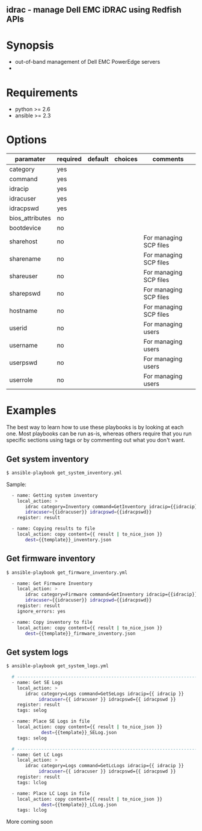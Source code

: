 ## idrac - manage Dell EMC iDRAC using Redfish APIs

# Synopsis

* out-of-band management of Dell EMC PowerEdge servers
*

# Requirements

* python >= 2.6
* ansible >= 2.3

# Options

| paramater       | required | default  | choices  | comments                  |
|-----------------|----------|----------|----------|---------------------------|
| category        | yes      |          |          |                           |
| command         | yes      |          |          |                           |
| idracip         | yes      |          |          |                           |
| idracuser       | yes      |          |          |                           |
| idracpswd       | yes      |          |          |                           |
| bios_attributes | no       |          |          |                           |
| bootdevice      | no       |          |          |                           |
| sharehost       | no       |          |          | For managing SCP files    |
| sharename       | no       |          |          | For managing SCP files    |
| shareuser       | no       |          |          | For managing SCP files    |
| sharepswd       | no       |          |          | For managing SCP files    |
| hostname        | no       |          |          | For managing SCP files    |
| userid          | no       |          |          | For managing users        |
| username        | no       |          |          | For managing users        |
| userpswd        | no       |          |          | For managing users        |
| userrole        | no       |          |          | For managing users        |

# Examples

The best way to learn how to use these playbooks is by looking at each one. Most playbooks can be run as-is, whereas others require that you run specific sections using tags or by commenting out what you don't want.

## Get system inventory

```bash
$ ansible-playbook get_system_inventory.yml
```

Sample:

```bash
  - name: Getting system inventory
    local_action: >
       idrac category=Inventory command=GetInventory idracip={{idracip}}
       idracuser={{idracuser}} idracpswd={{idracpswd}}
    register: result

  - name: Copying results to file
    local_action: copy content={{ result | to_nice_json }}
       dest={{template}}_inventory.json
```

## Get firmware inventory

```bash
$ ansible-playbook get_firmware_inventory.yml
```

```bash
  - name: Get Firmware Inventory
    local_action: >
       idrac category=Firmware command=GetInventory idracip={{idracip}}
       idracuser={{idracuser}} idracpswd={{idracpswd}}
    register: result
    ignore_errors: yes

  - name: Copy inventory to file
    local_action: copy content={{ result | to_nice_json }}
       dest={{template}}_firmware_inventory.json

```

## Get system logs

```bash
$ ansible-playbook get_system_logs.yml
```

```bash
  # ------------------------------------------------------------------------
  - name: Get SE Logs
    local_action: >
       idrac category=Logs command=GetSeLogs idracip={{ idracip }}
            idracuser={{ idracuser }} idracpswd={{ idracpswd }}
    register: result
    tags: selog

  - name: Place SE Logs in file
    local_action: copy content={{ result | to_nice_json }}
             dest={{template}}_SELog.json
    tags: selog

  # ------------------------------------------------------------------------
  - name: Get LC Logs
    local_action: >
       idrac category=Logs command=GetLcLogs idracip={{ idracip }}
            idracuser={{ idracuser }} idracpswd={{ idracpswd }}
    register: result
    tags: lclog

  - name: Place LC Logs in file
    local_action: copy content={{ result | to_nice_json }}
             dest={{template}}_LCLog.json
    tags: lclog
```

More coming soon
